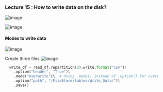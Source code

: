 ### Lecture 15 : How to write data on the disk?

![image](https://github.com/user-attachments/assets/a22d1931-1b95-4515-9311-5c53883b47ba)

![image](https://github.com/user-attachments/assets/03f8e132-9ead-4ae4-9d59-ad339ebcf615)

#### Modes to write data

![image](https://github.com/user-attachments/assets/1ecedad1-043a-49d9-be96-d1ba66d062c3)

Create three files
![image](https://github.com/user-attachments/assets/5e28b1b7-af47-4cb6-ac24-45d0a64b03a7)

```python
  write_df = read_df.repartition(3).write.format("csv")\
    .option("header", "True")\
    .mode("overwrite")\  # Using .mode() instead of .option() for overwrite mode
    .option("path", "/FileStore/tables/Write_Data/")\
    .save()
```